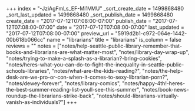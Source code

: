 +++
index = "-JziAgFmLs_EF-Mi1VMU"
_sort_create_date = 1499868480
_sort_last_updated = 1499868480
_sort_publish_date = 1499868480
create_date = "2017-07-12T07:08:00-07:00"
publish_date = "2017-07-12T07:08:00-07:00"
date = "2017-07-12T07:08:00-07:00"
last_updated = "2017-07-12T07:08:00-07:00"
preview_url = "5919d2b1-c972-064e-1442-00b618b066cc"
name = "librarians"
title = "librarians"
is_column = false
reviews = ""
notes = ["notes/help-seattle-public-library-remember-that-books-and-librarians-are-what-matter-most", "notes/library-day-wrap-up", "notes/trying-to-make-a-splash-as-a-librarian?-bring-cookies", "notes/heres-what-you-can-do-to-fight-the-inequality-in-seattle-public-schools-libraries", "notes/what-are-the-kids-reading?", "notes/the-help-desk-are-we-pro-or-con-when-it-comes-to-sexy-librarian-porn?", "notes/dewey-forever", "notes/library-comics", "notes/happy-4th!-heres-the-best-summer-reading-list-youll-see-this-summer", "notes/book-news-roundup-the-librarians-strike-back", "notes/should-librarians-virtually-vanish-as-individuals?"]
+++

